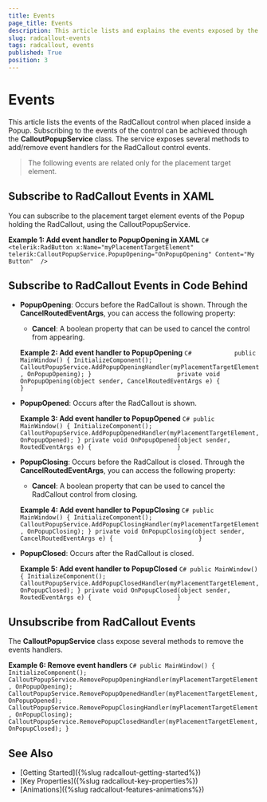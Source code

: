 ```yaml
---
title: Events
page_title: Events
description: This article lists and explains the events exposed by the RadCallout control.
slug: radcallout-events
tags: radcallout, events
published: True
position: 3
---
```


# Events

This article lists the events of the RadCallout control when placed inside a Popup. Subscribing to the events of the control can be achieved through the __CalloutPopupService__ class. The service exposes several methods to add/remove event handlers for the RadCallout control events. 

> The following events are related only for the placement target element.

## Subscribe to RadCallout Events in XAML

You can subscribe to the placement target element events of the Popup holding the RadCallout, using the CalloutPopupService.

__Example 1: Add event handler to PopupOpening in XAML__
		```C#			
			<telerik:RadButton x:Name="myPlacementTargetElement" telerik:CalloutPopupService.PopupOpening="OnPopupOpening" Content="My Button"  />
		```

## Subscribe to RadCallout Events in Code Behind

* **PopupOpening**: Occurs before the RadCallout is shown. Through the __CancelRoutedEventArgs__, you can access the following property:

	* **Cancel**: A boolean property that can be used to cancel the control from appearing. 

	__Example 2: Add event handler to PopupOpening__
		```C#			
			public MainWindow()
			{
				InitializeComponent();
				CalloutPopupService.AddPopupOpeningHandler(myPlacementTargetElement, OnPopupOpening);
			}						
			private void OnPopupOpening(object sender, CancelRoutedEventArgs e)
			{						
			}
		```

* **PopupOpened**: Occurs after the RadCallout is shown.

	__Example 3: Add event handler to PopupOpened__
		```C#
			public MainWindow()
			{
				InitializeComponent();
				CalloutPopupService.AddPopupOpenedHandler(myPlacementTargetElement, OnPopupOpened);
			}
			private void OnPopupOpened(object sender, RoutedEventArgs e)
			{						
			}
		```
		
* **PopupClosing**: Occurs before the RadCallout is closed. Through the __CancelRoutedEventArgs__, you can access the following property:

	* **Cancel**: A boolean property that can be used to cancel the RadCallout control from closing. 

	__Example 4: Add event handler to PopupClosing__
		```C#
			public MainWindow()
			{
				InitializeComponent();
				CalloutPopupService.AddPopupClosingHandler(myPlacementTargetElement, OnPopupClosing);
			}
			private void OnPopupClosing(object sender, CancelRoutedEventArgs e)
			{						
			}
		```

* **PopupClosed**: Occurs after the RadCallout is closed.

	__Example 5: Add event handler to PopupClosed__
		```C#
			public MainWindow()
			{
				InitializeComponent();
				CalloutPopupService.AddPopupClosedHandler(myPlacementTargetElement, OnPopupClosed);
			}
			private void OnPopupClosed(object sender, RoutedEventArgs e)
			{						
			}
		```
		
## Unsubscribe from RadCallout Events

The __CalloutPopupService__ class expose several methods to remove the events handlers.

__Example 6: Remove event handlers__
	```C#
		public MainWindow()
		{
			InitializeComponent();
			CalloutPopupService.RemovePopupOpeningHandler(myPlacementTargetElement, OnPopupOpening);
			CalloutPopupService.RemovePopupOpenedHandler(myPlacementTargetElement, OnPopupOpened);
			CalloutPopupService.RemovePopupClosingHandler(myPlacementTargetElement, OnPopupClosing);				
			CalloutPopupService.RemovePopupClosedHandler(myPlacementTargetElement, OnPopupClosed);
		}			
	```

## See Also

* [Getting Started]({%slug radcallout-getting-started%})
* [Key Properties]({%slug radcallout-key-properties%})
* [Animations]({%slug radcallout-features-animations%})
